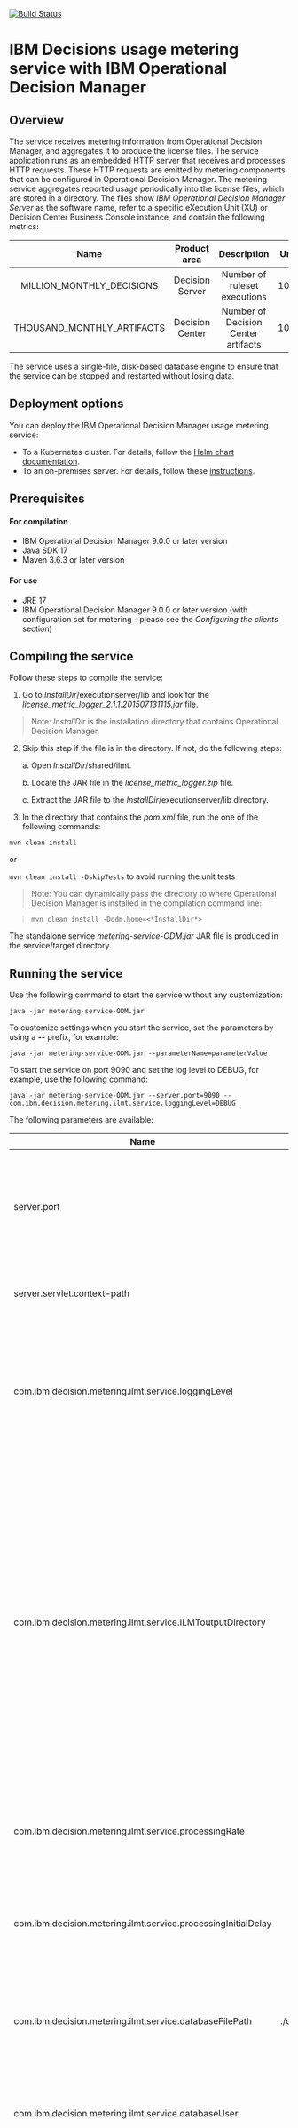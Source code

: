 [![Build Status](https://travis-ci.org/ODMDev/decisions-metering.svg?branch=master)](https://travis-ci.org/ODMDev/decisions-metering)

# IBM Decisions usage metering service with IBM Operational Decision Manager

## Overview

The service receives metering information from Operational Decision Manager, and aggregates it to produce the license files.
The service application runs as an embedded HTTP server that receives and processes HTTP requests. These HTTP requests are emitted by metering components that can be configured in Operational Decision Manager.
The metering service aggregates reported usage periodically into the license files, which are stored in a directory.
The files show *IBM Operational Decision Manager Server* as the software name, refer to a specific eXecution Unit (XU) or Decision Center Business Console instance, and contain the following metrics:

Name | Product area | Description | Unit
:-: | :-: | :-: | :-:
MILLION_MONTHLY_DECISIONS | Decision Server | Number of ruleset executions | 10^6
THOUSAND_MONTHLY_ARTIFACTS | Decision Center | Number of Decision Center artifacts | 10^3

The service uses a single-file, disk-based database engine to ensure that the service can be stopped and restarted without losing data.

## Deployment options
You can deploy the IBM Operational Decision Manager usage metering service:
* To a Kubernetes cluster. For details, follow the [Helm chart documentation](charts/ibm-odm-metering/README.md).
* To an on-premises server. For details, follow these [instructions](#prerequisites).
  

## Prerequisites

#### For compilation
- IBM Operational Decision Manager 9.0.0 or later version
- Java SDK 17
- Maven 3.6.3 or later version

#### For use
- JRE 17
- IBM Operational Decision Manager 9.0.0 or later version
(with configuration set for metering - please see the <i>Configuring the clients</i> section)

## Compiling the service

Follow these steps to compile the service:

1.	Go to *InstallDir*/executionserver/lib and look for the *license_metric_logger_2.1.1.201507131115.jar* file.

> Note: *InstallDir* is the installation directory that contains Operational Decision Manager.

2.	Skip this step if the file is in the directory. If not, do the following steps:
  
    a.	Open *InstallDir*/shared/ilmt.
  
    b.	Locate the JAR file in the *license_metric_logger.zip* file.
  
    c.	Extract the JAR file to the *InstallDir*/executionserver/lib directory.

4.	In the directory that contains the *pom.xml* file, run the one of the following commands:

```mvn clean install```

or 

```mvn clean install -DskipTests``` to avoid running the unit tests
 
> Note: You can dynamically pass the directory to where Operational Decision Manager is installed in the compilation command line:

> ```mvn clean install -Dodm.home=<*InstallDir*>```

The standalone service *metering-service-ODM.jar* JAR file is produced in the service/target directory.

## Running the service

Use the following command to start the service without any customization:

```java -jar metering-service-ODM.jar```

To customize settings when you start the service, set the parameters by using a **--** prefix, for example:

```java -jar metering-service-ODM.jar --parameterName=parameterValue```

To start the service on port 9090 and set the log level to DEBUG, for example, use the following command:

```java -jar metering-service-ODM.jar --server.port=9090 --com.ibm.decision.metering.ilmt.service.loggingLevel=DEBUG```

The following parameters are available:

Name | Default value | Description
--- | :-: | ---
server.port | 8888 | The HTTP port on which the service operates. You might have to change it to avoid a conflict.
server.servlet.context-path | / | The context root at which the service operates.
com.ibm.decision.metering.ilmt.service.loggingLevel	 | INFO | The log level that is used by the application. Possible values include ERROR, WARN, INFO, DEBUG, and TRACE.
com.ibm.decision.metering.ilmt.service.ILMToutputDirectory	 | ./ILMT_files | The directory where license files are stored. It must be either a relative path (starting with "./" or "../") or an absolute path (starting with "/"). It should correspond to a directory that is declared in the licence metric tool so that the directory is scanned. Do not use a temporary location.
com.ibm.decision.metering.ilmt.service.processingRate | 60000 | The rate in milliseconds at which usage is processed and written to the license files.
com.ibm.decision.metering.ilmt.service.processingInitialDelay | 60000 | The delay in milliseconds before the first processing occurs after the service is started.
com.ibm.decision.metering.ilmt.service.databaseFilePath	| ./decision_usage_metering.data | The file path of the database used by the service internally. Do not use a temporary location.
com.ibm.decision.metering.ilmt.service.databaseUser | decision | The user name of the database that is used by the service internally.
com.ibm.decision.metering.ilmt.service.databasePassword | decision_metering | The password of the database that is used by the service internally.

## Enabling HTTPS in ODM usage metering service

Add following parameters when running the service:

|Name  | Example value |Description  |
|--|--|--|
| server.ssl.key-store | classpath:keystore.p12 | Store the key store that contains the SSL certificate in the classpath. |
| server.ssl.key-store-password | password | The password used to access the key store. |
| server.ssl.key-store-type | pkcs12 | The type of the key store (JKS or PKCS12). |
| server.ssl.key-alias | tomcat | The alias that identifies the key in the key store. |
| server.ssl.key-password | password | The password used to access the key in the key store. |

To start the service on HTTPS, for example, use the following command:

```java -jar metering-service-ODM.jar --server.port=8443 --server.ssl.key.store=classpath:keystore.p12 --server.ssl.key-store-password=password --server.ssl.key-store-type=pkcs12 --server.ssl.key-alias=tomcat --server.ssl.key-password=password```

## Configuring the clients

### Decision Server

On WebSphere, JBoss, and Weblogic application servers, each eXecution Unit (XU) deployed instance must be configured for metering.
On Liberty and Tomcat application servers, each HTDS and DecisionRunner deployed instances must be configured for metering, as well as custom-made applications that use J2SE Rule Sessions.
See [Setting up Decision Server to integrate the metering service](topics/dssetup.md).

### Decision Center

Each Decision Center Business Console deployed instance must be configured for metering.
See [Setting up Decision Center to integrate the metering service](topics/dcsetup.md).

## Troubleshooting

To troubleshoot faulty behavior:

- Ensure there is no HTTP port conflict that can prevent the service from starting.
- Check that the service is responding to HTTP requests, for example, load the root server URL (by default ```http://localhost:8888/```) with a browser.
- Check that the service is accessible from the server environment where the clients are configured.
- Review the client configuration and make sure that the settings are correct.
- Enable low-level logging by using ```--com.ibm.decision.metering.ilmt.service.loggingLevel=TRACE```, and perform a few ruleset executions. The corresponding usage appears in the log after some time, depending on the configuration of the metering service.
- Monitor and check the content of the output directory of the license files to determine whether files are being created.
